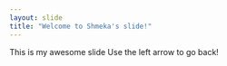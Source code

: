 ```yaml
---
layout: slide
title: "Welcome to Shmeka's slide!"
---
```

This is my awesome slide
Use the left arrow to go back!
